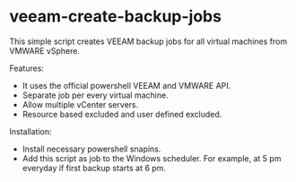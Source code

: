 veeam-create-backup-jobs
========================

This simple script creates VEEAM backup jobs for all virtual machines from VMWARE vSphere.

Features:
* It uses the official powershell VEEAM and VMWARE API.
* Separate job per every virtual machine.
* Allow multiple vCenter servers.
* Resource based excluded and user defined excluded.

Installation:
* Install necessary powershell snapins.
* Add this script as job to the Windows scheduler. For example, at 5 pm everyday if first backup starts at 6 pm.
